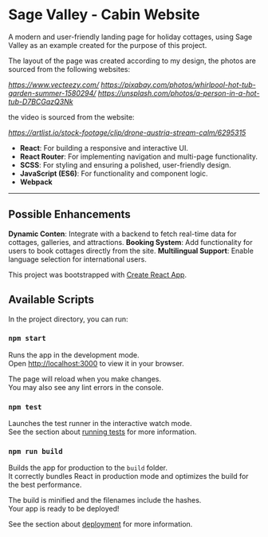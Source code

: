 # Sage Valley - Cabin Website

A modern and user-friendly landing page for holiday cottages, using Sage Valley as an example created for the purpose of this project.

The layout of the page was created according to my design, the photos are sourced from the following websites:

_<https://www.vecteezy.com/>_
_<https://pixabay.com/photos/whirlpool-hot-tub-garden-summer-1580294/>_
_<https://unsplash.com/photos/a-person-in-a-hot-tub-D7BCGqzQ3Nk>_

the video is sourced from the website:

_<https://artlist.io/stock-footage/clip/drone-austria-stream-calm/6295315>_

- **React**: For building a responsive and interactive UI.
- **React Router**: For implementing navigation and multi-page functionality.
- **SCSS**: For styling and ensuring a polished, user-friendly design.
- **JavaScript (ES6)**: For functionality and component logic.
- **Webpack**

---

## Possible Enhancements

**Dynamic Conten**: Integrate with a backend to fetch real-time data for cottages, galleries, and attractions.
**Booking System**: Add functionality for users to book cottages directly from the site.
**Multilingual Support**: Enable language selection for international users.

This project was bootstrapped with [Create React App](https://github.com/facebook/create-react-app).

## Available Scripts

In the project directory, you can run:

### `npm start`

Runs the app in the development mode.\
Open [http://localhost:3000](http://localhost:3000) to view it in your browser.

The page will reload when you make changes.\
You may also see any lint errors in the console.

### `npm test`

Launches the test runner in the interactive watch mode.\
See the section about [running tests](https://facebook.github.io/create-react-app/docs/running-tests) for more information.

### `npm run build`

Builds the app for production to the `build` folder.\
It correctly bundles React in production mode and optimizes the build for the best performance.

The build is minified and the filenames include the hashes.\
Your app is ready to be deployed!

See the section about [deployment](https://facebook.github.io/create-react-app/docs/deployment) for more information.
